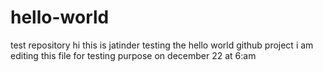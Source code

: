 # hello-world
test repository 
hi this is jatinder 
testing the hello world github project
i am editing this file for testing purpose on december 22 at 6:am
